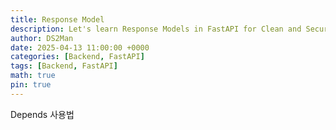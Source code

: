 ```yaml
---
title: Response Model
description: Let's learn Response Models in FastAPI for Clean and Secure APIs
author: DS2Man
date: 2025-04-13 11:00:00 +0000
categories: [Backend, FastAPI]
tags: [Backend, FastAPI]
math: true
pin: true
---
```


Depends 사용법